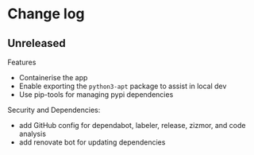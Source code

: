 # Change log

## Unreleased

Features
- Containerise the app
- Enable exporting the `python3-apt` package to assist in local dev
- Use pip-tools for managing pypi dependencies

Security and Dependencies:
- add GitHub config for dependabot, labeler, release, zizmor, and code analysis
- add renovate bot for updating dependencies

